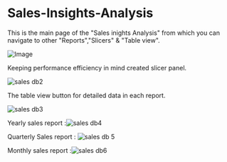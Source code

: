 # Sales-Insights-Analysis
This is the main page of the "Sales inights Analysis" from which you can navigate to other "Reports","Slicers" & "Table view".

![Image](https://github.com/user-attachments/assets/8b78b9ee-3642-485c-8634-fec6c1d038e3)

Keeping performance efficiency in mind created slicer panel. 

![sales db2](https://github.com/user-attachments/assets/0ee410d6-f917-471c-9254-bfb8dee23c18)

The table view button for detailed data in each report.

![sales db3](https://github.com/user-attachments/assets/c7bb4db8-b321-4ab6-bee9-0cd8c0c0fa22)

Yearly sales report :![sales db4](https://github.com/user-attachments/assets/5632f4c0-488c-4f2e-a083-5f1ea1621eba)

Quarterly Sales report : ![sales db 5](https://github.com/user-attachments/assets/ac03f7aa-b811-4618-8971-1f4764bd0cfc)



Monthly sales report :![sales db6](https://github.com/user-attachments/assets/685df7a1-f993-44ee-bdc9-52478950e280)











